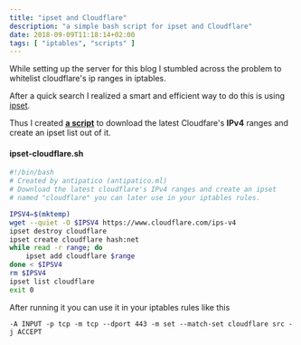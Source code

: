 ```yaml
---
title: "ipset and Cloudflare"
description: "a simple bash script for ipset and Cloudflare"
date: 2018-09-09T11:18:14+02:00
tags: [ "iptables", "scripts" ]
---
```


While setting up the server for this blog I stumbled across the problem to
whitelist cloudflare's ip ranges in iptables.

After a quick search I realized a smart and efficient way to do this is using
[ipset](http://ipset.netfilter.org/).

Thus I created [**a script**](https://gist.github.com/antipatico/3bc4cc2769ba4e16951e39ca468e8572) to download the latest Cloudfare's **IPv4** ranges and
create an ipset list out of it.

#### ipset-cloudflare.sh
```bash
#!/bin/bash
# Created by antipatico (antipatico.ml)
# Download the latest cloudflare's IPv4 ranges and create an ipset
# named "cloudflare" you can later use in your iptables rules.

IPSV4=$(mktemp)
wget --quiet -O $IPSV4 https://www.cloudflare.com/ips-v4
ipset destroy cloudflare
ipset create cloudflare hash:net
while read -r range; do
	ipset add cloudflare $range
done < $IPSV4
rm $IPSV4
ipset list cloudflare
exit 0
```

After running it you can use it in your iptables rules like this

```iptables
-A INPUT -p tcp -m tcp --dport 443 -m set --match-set cloudflare src -j ACCEPT
```
